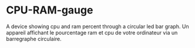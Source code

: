 # CPU-RAM-gauge
A device showing cpu and ram percent through a circular led bar graph.
Un appareil affichant le pourcentage ram et cpu de votre ordinateur via un barregraphe circulaire.
